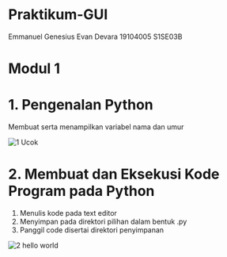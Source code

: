 # Praktikum-GUI
Emmanuel Genesius Evan Devara
19104005
S1SE03B

# Modul 1
# 1. Pengenalan Python
Membuat serta menampilkan variabel nama dan umur

![1  Ucok](https://user-images.githubusercontent.com/72756374/115144986-ae424e00-a079-11eb-9a26-1c860a0ab6b7.png)

# 2. Membuat dan Eksekusi Kode Program pada Python
1. Menulis kode pada text editor
2. Menyimpan pada direktori pilihan dalam bentuk .py
3. Panggil code disertai direktori penyimpanan

![2  hello world](https://user-images.githubusercontent.com/72756374/115145278-f01fc400-a07a-11eb-911a-54c6b8462800.png)
